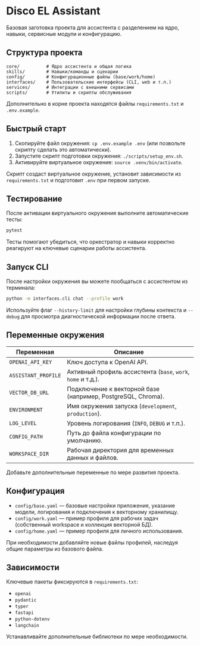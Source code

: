 # Disco EL Assistant

Базовая заготовка проекта для ассистента с разделением на ядро, навыки, сервисные модули и конфигурацию.

## Структура проекта

```
core/          # Ядро ассистента и общая логика
skills/        # Навыки/команды и сценарии
config/        # Конфигурационные файлы (base/work/home)
interfaces/    # Пользовательские интерфейсы (CLI, web и т.п.)
services/      # Интеграции с внешними сервисами
scripts/       # Утилиты и скрипты обслуживания
```

Дополнительно в корне проекта находятся файлы `requirements.txt` и `.env.example`.

## Быстрый старт

1. Скопируйте файл окружения: `cp .env.example .env` (или позвольте скрипту сделать это автоматически).
2. Запустите скрипт подготовки окружения: `./scripts/setup_env.sh`.
3. Активируйте виртуальное окружение: `source .venv/bin/activate`.

Скрипт создаст виртуальное окружение, установит зависимости из `requirements.txt` и подготовит `.env` при первом запуске.

## Тестирование

После активации виртуального окружения выполните автоматические тесты:

```bash
pytest
```

Тесты помогают убедиться, что оркестратор и навыки корректно реагируют на ключевые сценарии работы ассистента.

## Запуск CLI

После настройки окружения вы можете пообщаться с ассистентом из терминала:

```bash
python -m interfaces.cli chat --profile work
```

Используйте флаг `--history-limit` для настройки глубины контекста и `--debug` для просмотра диагностической информации после ответа.

## Переменные окружения

| Переменная | Описание |
| ---------- | -------- |
| `OPENAI_API_KEY` | Ключ доступа к OpenAI API. |
| `ASSISTANT_PROFILE` | Активный профиль ассистента (`base`, `work`, `home` и т.д.). |
| `VECTOR_DB_URL` | Подключение к векторной базе (например, PostgreSQL, Chroma). |
| `ENVIRONMENT` | Имя окружения запуска (`development`, `production`). |
| `LOG_LEVEL` | Уровень логирования (`INFO`, `DEBUG` и т.п.). |
| `CONFIG_PATH` | Путь до файла конфигурации по умолчанию. |
| `WORKSPACE_DIR` | Рабочая директория для временных данных и файлов. |

Добавьте дополнительные переменные по мере развития проекта.

## Конфигурация

- `config/base.yaml` — базовые настройки приложения, указание модели, логирования и подключения к векторному хранилищу.
- `config/work.yaml` — пример профиля для рабочих задач (собственный workspace и коллекция векторной БД).
- `config/home.yaml` — пример профиля для личного использования.

При необходимости добавляйте новые файлы профилей, наследуя общие параметры из базового файла.

## Зависимости

Ключевые пакеты фиксируются в `requirements.txt`:

- `openai`
- `pydantic`
- `typer`
- `fastapi`
- `python-dotenv`
- `langchain`

Устанавливайте дополнительные библиотеки по мере необходимости.
